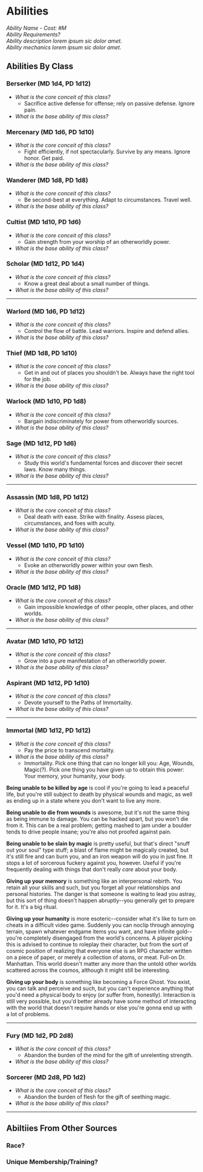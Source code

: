 # Abilities

*Ability Name - Cost: #M*\
*Ability Requirements?*\
*Ability description lorem ipsum sic dolor amet.*\
*Ability mechanics lorem ipsum sic dolor amet.*

## Abilities By Class

### Berserker (MD 1d4, PD 1d12)
- *What is the core conceit of this class?*
	- Sacrifice active defense for offense; rely on passive defense. Ignore pain.
- *What is the base ability of this class?*

### Mercenary (MD 1d6, PD 1d10)
- *What is the core conceit of this class?*
	- Fight efficiently, if not spectacularly. Survive by any means. Ignore honor. Get paid.
- *What is the base ability of this class?*

### Wanderer (MD 1d8, PD 1d8)
- *What is the core conceit of this class?*
	- Be second-best at everything. Adapt to circumstances. Travel well.
- *What is the base ability of this class?*

### Cultist (MD 1d10, PD 1d6)
- *What is the core conceit of this class?*
	- Gain strength from your worship of an otherworldly power.
- *What is the base ability of this class?*

### Scholar (MD 1d12, PD 1d4)
- *What is the core conceit of this class?*
	- Know a great deal about a small number of things.
- *What is the base ability of this class?*

---

### Warlord (MD 1d6, PD 1d12)
- *What is the core conceit of this class?*
	- Control the flow of battle. Lead warriors. Inspire and defend allies.
- *What is the base ability of this class?*

### Thief (MD 1d8, PD 1d10)
- *What is the core conceit of this class?*
	- Get in and out of places you shouldn't be. Always have the right tool for the job.
- *What is the base ability of this class?*

### Warlock (MD 1d10, PD 1d8)
- *What is the core conceit of this class?*
	- Bargain indiscriminately for power from otherworldly sources.
- *What is the base ability of this class?*

### Sage (MD 1d12, PD 1d6)
- *What is the core conceit of this class?*
	- Study this world's fundamental forces and discover their secret laws. Know many things.
- *What is the base ability of this class?*

---

### Assassin (MD 1d8, PD 1d12)
- *What is the core conceit of this class?*
	- Deal death with ease. Strike with finality. Assess places, circumstances, and foes with acuity.
- *What is the base ability of this class?*

### Vessel (MD 1d10, PD 1d10)
- *What is the core conceit of this class?*
	- Evoke an otherworldly power within your own flesh.
- *What is the base ability of this class?*

### Oracle (MD 1d12, PD 1d8)
- *What is the core conceit of this class?*
	- Gain impossible knowledge of other people, other places, and other worlds.
- *What is the base ability of this class?*

---

### Avatar (MD 1d10, PD 1d12)
- *What is the core conceit of this class?*
	- Grow into a pure manifestation of an otherworldly power.
- *What is the base ability of this class?*

### Aspirant (MD 1d12, PD 1d10)
- *What is the core conceit of this class?*
	- Devote yourself to the Paths of Immortality.
- *What is the base ability of this class?*

---

### Immortal (MD 1d12, PD 1d12)
- *What is the core conceit of this class?*
	- Pay the price to transcend mortality.
- *What is the base ability of this class?*
	- Immortality. Pick one thing that can no longer kill you: Age, Wounds, Magic(?). Pick one thing you have given up to obtain this power: Your memory, your humanity, your body.

**Being unable to be killed by age** is cool if you're going to lead a peaceful life, but you're still subject to death by physical wounds and magic, as well as ending up in a state where you don't want to live any more.

**Being unable to die from wounds** is awesome, but it's not the same thing as being immune to damage. You can be hacked apart, but you won't die from it. This can be a real problem; getting mashed to jam under a boulder tends to drive people insane; you're also not proofed against pain.

**Being unable to be slain by magic** is pretty useful, but that's direct "snuff out your soul" type stuff; a blast of flame might be magically created, but it's still fire and can burn you, and an iron weapon will do you in just fine. It stops a lot of sorcerous fuckery against you, however. Useful if you're frequently dealing with things that don't really *care* about your body.

**Giving up your memory** is something like an interpersonal rebirth. You retain all your skills and such, but you forget all your relationships and personal histories. The danger is that someone is waiting to lead you astray, but this sort of thing doesn't happen abruptly--you generally get to prepare for it. It's a big ritual.

**Giving up your humanity** is more esoteric--consider what it's like to turn on cheats in a difficult video game. Suddenly you can noclip through annoying terrain, spawn whatever endgame items you want, and have infinite gold--you're completely disengaged from the world's concerns. A player picking this is advised to continue to roleplay their character, but from the sort of cosmic position of realizing that everyone else is an RPG character written on a piece of paper, or merely a collection of atoms, or meat. Full-on Dr. Manhattan. This world doesn't matter any more than the untold other worlds scattered across the cosmos, although it might still be interesting.

**Giving up your body** is something like becoming a Force Ghost. You exist, you can talk and perceive and such, but you can't experience anything that you'd need a physical body to enjoy (or suffer from, honestly). Interaction is still very possible, but you'd better already have some method of interacting with the world that doesn't require hands or else you're gonna end up with a lot of problems.

---

### Fury (MD 1d2, PD 2d8)
- *What is the core conceit of this class?*
	- Abandon the burden of the mind for the gift of unrelenting strength.
- *What is the base ability of this class?*

### Sorcerer (MD 2d8, PD 1d2)
- *What is the core conceit of this class?*
	- Abandon the burden of flesh for the gift of seething magic.
- *What is the base ability of this class?*

---

## Abiltiies From Other Sources

### Race?

### Unique Membership/Training?